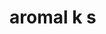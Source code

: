 <!DOCTYPE html>
<html lang="en">
<head>
    <meta charset="UTF-8">
    <meta name="viewport" content="width=device-width, initial-scale=1.0">
    <title>Your Name</title>
</head>
<body>
    <h1>aromal k s</h1>
</body>
</html>
